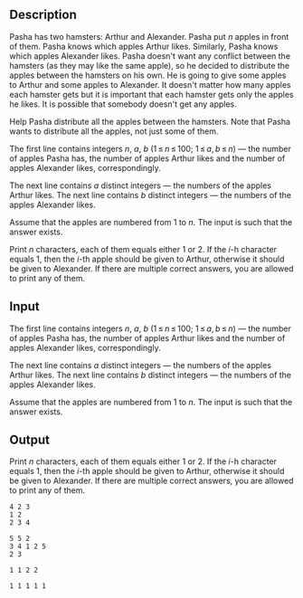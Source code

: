 ## Description

<div><p>Pasha has two hamsters: Arthur and Alexander. Pasha put <span class="tex-span"><i>n</i></span> apples in front of them. Pasha knows which apples Arthur likes. Similarly, Pasha knows which apples Alexander likes. Pasha doesn't want any conflict between the hamsters (as they may like the same apple), so he decided to distribute the apples between the hamsters on his own. He is going to give some apples to Arthur and some apples to Alexander. It doesn't matter how many apples each hamster gets but it is important that each hamster gets only the apples he likes. It is possible that somebody doesn't get any apples.</p><p>Help Pasha distribute all the apples between the hamsters. Note that Pasha wants to distribute all the apples, not just some of them.</p></div><div class="input-specification"><p>The first line contains integers <span class="tex-span"><i>n</i></span>, <span class="tex-span"><i>a</i></span>, <span class="tex-span"><i>b</i></span> <span class="tex-span">(1 ≤ <i>n</i> ≤ 100;&nbsp;1 ≤ <i>a</i>, <i>b</i> ≤ <i>n</i>)</span> — the number of apples Pasha has, the number of apples Arthur likes and the number of apples Alexander likes, correspondingly.</p><p>The next line contains <span class="tex-span"><i>a</i></span> distinct integers — the numbers of the apples Arthur likes. The next line contains <span class="tex-span"><i>b</i></span> distinct integers — the numbers of the apples Alexander likes.</p><p>Assume that the apples are numbered from <span class="tex-span">1</span> to <span class="tex-span"><i>n</i></span>. The input is such that the answer exists.</p></div><div class="output-specification"><p>Print <span class="tex-span"><i>n</i></span> characters, each of them equals either 1 or 2. If the <span class="tex-span"><i>i</i></span>-h character equals 1, then the <span class="tex-span"><i>i</i></span>-th apple should be given to Arthur, otherwise it should be given to Alexander. If there are multiple correct answers, you are allowed to print any of them.</p></div>

## Input

<p>The first line contains integers <span class="tex-span"><i>n</i></span>, <span class="tex-span"><i>a</i></span>, <span class="tex-span"><i>b</i></span> <span class="tex-span">(1 ≤ <i>n</i> ≤ 100;&nbsp;1 ≤ <i>a</i>, <i>b</i> ≤ <i>n</i>)</span> — the number of apples Pasha has, the number of apples Arthur likes and the number of apples Alexander likes, correspondingly.</p><p>The next line contains <span class="tex-span"><i>a</i></span> distinct integers — the numbers of the apples Arthur likes. The next line contains <span class="tex-span"><i>b</i></span> distinct integers — the numbers of the apples Alexander likes.</p><p>Assume that the apples are numbered from <span class="tex-span">1</span> to <span class="tex-span"><i>n</i></span>. The input is such that the answer exists.</p>

## Output

<p>Print <span class="tex-span"><i>n</i></span> characters, each of them equals either 1 or 2. If the <span class="tex-span"><i>i</i></span>-h character equals 1, then the <span class="tex-span"><i>i</i></span>-th apple should be given to Arthur, otherwise it should be given to Alexander. If there are multiple correct answers, you are allowed to print any of them.</p>





```input1
4 2 3
1 2
2 3 4

```




```input2
5 5 2
3 4 1 2 5
2 3

```




```output1
1 1 2 2

```




```output2
1 1 1 1 1

```


